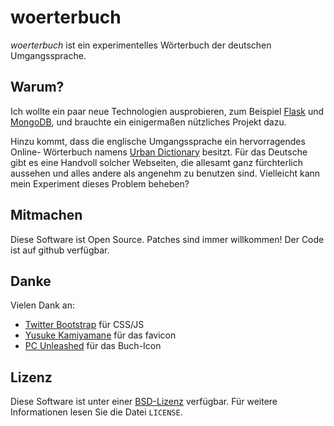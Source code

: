 woerterbuch
===========

*woerterbuch* ist ein experimentelles Wörterbuch der deutschen Umgangssprache.

Warum?
------

Ich wollte ein paar neue Technologien ausprobieren, zum Beispiel [Flask][flask]
und [MongoDB][mongodb], und brauchte ein einigermaßen nützliches Projekt dazu.

Hinzu kommt, dass die englische Umgangssprache ein hervorragendes Online-
Wörterbuch namens [Urban Dictionary][ud] besitzt. Für das Deutsche gibt es
eine Handvoll solcher Webseiten, die allesamt ganz fürchterlich aussehen und
alles andere als angenehm zu benutzen sind. Vielleicht kann mein Experiment
dieses Problem beheben?

[flask]: http://flask.pocoo.org/
[mongodb]: http://www.mongodb.org/
[ud]: http://www.urbandictionary.com/

Mitmachen
---------

Diese Software ist Open Source. Patches sind immer willkommen! Der Code ist
auf github verfügbar.

[gh-wb]: https://github.com/fwenzel/woerterbuch


Danke
-----
Vielen Dank an:

* [Twitter Bootstrap](http://twitter.github.com/bootstrap/) für CSS/JS
* [Yusuke Kamiyamane](http://p.yusukekamiyamane.com/) für das favicon
* [PC Unleashed](http://www.iconfinder.com/icondetails/62105/256/books_learn_school_study_icon)
  für das Buch-Icon


Lizenz
------
Diese Software ist unter einer [BSD-Lizenz][BSD] verfügbar. Für weitere
Informationen lesen Sie die Datei ``LICENSE``.

[BSD]: http://www.opensource.org/licenses/bsd-license.php

